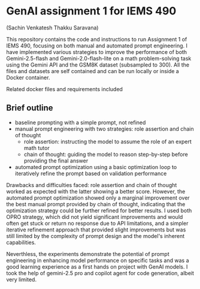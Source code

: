 # GenAI assignment 1 for IEMS 490
(Sachin Venkatesh Thakku Saravana)

This repository contains the code and instructions to run Assignment 1 of IEMS 490, focusing on both manual and automated prompt engineering. I have implemented various strategies to improve the performance of both Gemini-2.5-flash and Gemini-2.0-flash-lite on a math problem-solving task using the Gemini API and the GSM8K dataset (subsampled to 300). All the files and datasets are self contained and can be run locally or inside a Docker container.

Related docker files and requirements included

## Brief outline

- baseline prompting with a simple prompt, not refined
- manual prompt engineering with two strategies: role assertion and chain of thought
  - role assertion: instructing the model to assume the role of an expert math tutor
  - chain of thought: guiding the model to reason step-by-step before providing the final answer
- automated prompt optimization using a basic optimization loop to iteratively refine the prompt based on validation performance

Drawbacks and difficulties faced: role assertion and chain of thought worked as expected with the latter showing a better score. However, the automated prompt optimization showed only a marginal improvement over the best manual prompt provided by chain of thought, indicating that the optimization strategy could be further refined for better results. I used both OPRO strategy, which did not yield significant improvements and would often get stuck or return no response due to API limitations, and a simpler iterative refinement approach that provided slight improvements but was still limited by the complexity of prompt design and the model's inherent capabilities. 

Neverthless, the experiments demonstrate the potential of prompt engineering in enhancing model performance on specific tasks and was a good learning experience as a first hands on project with GenAI models. I took the help of gemini-2.5 pro and copilot agent for code generation, albeit very limited.
	